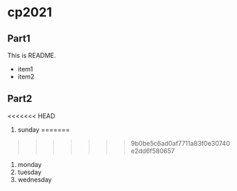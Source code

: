 # cp2021

## Part1
This is README.
- item1
- item2

## Part2
<<<<<<< HEAD
1. sunday
=======
>>>>>>> 9b0be5c6ad0af7711a83f0e30740e2dd6f580657
1. monday
1. tuesday
1. wednesday
